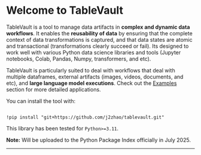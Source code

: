 # Welcome to TableVault

TableVault is a tool to manage data artifacts in **complex and dynamic data workflows**. It enables the **reusability of data** by ensuring that the complete context of data transformations is captured, and that data states are atomic and transactional (transformations clearly succeed or fail). Its designed to work well with various Python data science libraries and tools (Jupyter notebooks, Colab, Pandas, Numpy, transformers, and etc).

TableVault is particularly suited to deal with workflows that deal with multiple dataframes, external artifacts (images, videos, documents, and etc), and **large language model executions**. Check out the [Examples]() section for more detailed applications.

You can install the tool with:

``` unixconfig

!pip install "git+https://github.com/j2zhao/tablevault.git"

```

This library has been tested for `Python>=3.11`.

**Note:** Will be uploaded to the Python Package Index officially in July 2025.

---